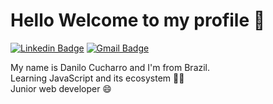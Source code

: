<!--
**danilocucharro/danilocucharro** is a ✨ _special_ ✨ repository because its `README.md` (this file) appears on your GitHub profile.

Here are some ideas to get you started:

- 🔭 I’m currently working on ...
- 🌱 I’m currently learning ...
- 👯 I’m looking to collaborate on ...
- 🤔 I’m looking for help with ...
- 💬 Ask me about ...
- 📫 How to reach me: ...
- 😄 Pronouns: ...
- ⚡ Fun fact: ...
-->
# Hello Welcome to my profile 👋

[![Linkedin Badge](https://img.shields.io/badge/LinkedIn-0077B5?style=for-the-badge&logo=linkedin&logoColor=white&link=https://www.linkedin.com/in/danilo-cucharro-954081169/)](https://www.linkedin.com/in/danilo-cucharro-954081169/)
[![Gmail Badge](https://img.shields.io/badge/Gmail-D14836?style=for-the-badge&logo=gmail&logoColor=white&link=mailto:dcucharro@gmail.com)](mailto:dcucharro@gmail.com)


My name is Danilo Cucharro and I'm from Brazil.<br/>
Learning JavaScript and its ecosystem :man_technologist:<br/>
Junior web developer :smile:

